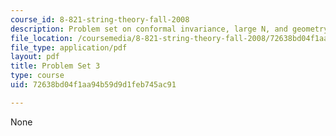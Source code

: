 ```yaml
---
course_id: 8-821-string-theory-fall-2008
description: Problem set on conformal invariance, large N, and geometry of AdS.
file_location: /coursemedia/8-821-string-theory-fall-2008/72638bd04f1aa94b59d9d1feb745ac91_pset03.pdf
file_type: application/pdf
layout: pdf
title: Problem Set 3
type: course
uid: 72638bd04f1aa94b59d9d1feb745ac91

---
```

None